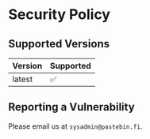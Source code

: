 # Security Policy

## Supported Versions

| Version | Supported          |
| ------- | ------------------ |
| latest  | :white_check_mark: |

## Reporting a Vulnerability

Please email us at `sysadmin@pastebin.fi`.
